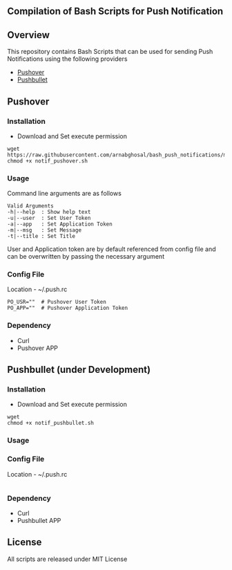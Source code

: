 ## Compilation of Bash Scripts for Push Notification

## Overview
This repository contains Bash Scripts that can be used for sending Push Notifications using the following providers
- [Pushover](https://pushover.net)
- [Pushbullet](https://www.pushbullet.com)

## Pushover

### Installation
- Download and Set execute permission
```shell
wget https://raw.githubusercontent.com/arnabghosal/bash_push_notifications/master/notif_pushover.sh
chmod +x notif_pushover.sh
```
### Usage
Command line arguments are as follows
```shell
Valid Arguments
-h|--help  : Show help text
-u|--user  : Set User Token
-a|--app   : Set Application Token
-m|--msg   : Set Message
-t|--title : Set Title
```
User and Application token are by default referenced from config file and can be overwritten by passing the necessary argument

### Config File
Location - ~/.push.rc
```shell
PO_USR=""  # Pushover User Token
PO_APP=""  # Pushover Application Token
```

### Dependency
- Curl
- Pushover APP

## Pushbullet (under Development)

### Installation
- Download and Set execute permission
```shell
wget 
chmod +x notif_pushbullet.sh
```
### Usage


### Config File
Location - ~/.push.rc
```shell
```

### Dependency
- Curl
- Pushbullet APP

## License
All scripts are released under MIT License
